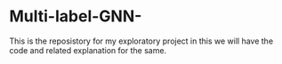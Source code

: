 # Multi-label-GNN-
This is the reposistory for my exploratory project in this we will have the code and related explanation for the same.
